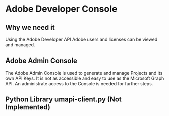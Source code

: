 # Adobe Developer Console

## Why we need it

Using the Adobe Developer API Adobe users and licenses can be viewed and managed. 

## Adobe Admin Console

The Adobe Admin Console is used to generate and manage Projects and its own API Keys. It is not as accessible and easy to use as the Microsoft Graph API. An administrate access to the Console is needed for further steps. 

## Python Library umapi-client.py (Not Implemented)


